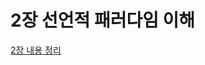# 2장 선언적 패러다임 이해

[2장 내용 정리](https://www.notion.so/hwajin-jung/2-710338b7a8564164a7c1c7bb8ef970ea?pvs=4)
